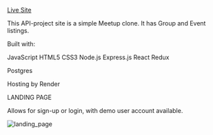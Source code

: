 [Live Site](https://mod4-api-project-xlx8.onrender.com)

This API-project site is a simple Meetup clone. It has Group and Event listings.

Built with:

JavaScript
HTML5
CSS3
Node.js
Express.js
React
Redux

Postgres

Hosting by Render


LANDING PAGE

Allows for sign-up or login, with demo user account available.

![landing_page](https://github.com/docoess/API-project/assets/19960142/a9992fd7-33d8-4ab1-afd7-4c828a00b95e)
